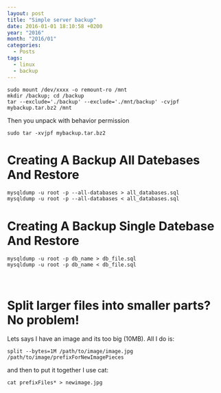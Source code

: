 ```yaml
---
layout: post
title: "Simple server backup"
date: 2016-01-01 18:10:58 +0200
year: "2016"
month: "2016/01"
categories:
  - Posts
tags:
  - linux
  - backup
---
```


```
sudo mount /dev/xxxx -o remount-ro /mnt
mkdir /backup; cd /backup
tar --exclude='./backup' --exclude='./mnt/backup' -cvjpf mybackup.tar.bz2 /mnt
```

Then you unpack with behavior permission

`sudo tar -xvjpf mybackup.tar.bz2`

# Creating A Backup All Datebases And Restore

```
mysqldump -u root -p --all-databases > all_databases.sql
mysqldump -u root -p --all-databases < all_databases.sql
```

# Creating A Backup Single Datebase And Restore

```
mysqldump -u root -p db_name > db_file.sql
mysqldump -u root -p db_name < db_file.sql
```

<br />

# Split larger files into smaller parts? No problem!

Lets says I have an image and its too big (10MB). All I do is:<br />

`split --bytes=1M /path/to/image/image.jpg /path/to/image/prefixForNewImagePieces`

and then to put it together I use cat:<br />

`cat prefixFiles* > newimage.jpg`

